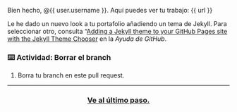 Bien hecho, @{{ user.username }}. Aquí puedes ver tu trabajo: {{ url }}

Le he dado un nuevo look a tu portafolio añadiendo un tema de Jekyll. Para seleccionar otro, consulta “[Adding a Jekyll theme to your GitHub Pages site with the Jekyll Theme Chooser](https://help.github.com/articles/adding-a-jekyll-theme-to-your-github-pages-site-with-the-jekyll-theme-chooser/) en la *Ayuda de GitHub*.

### :keyboard: Actividad: Borrar el branch

1. Borra tu branch en este pull request.

<hr>
<h3 align="center"><a href="{{ issueUrl }}">Ve al último paso.</a></h3>

